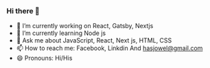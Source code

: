 ### Hi there 👋



- 🔭 I’m currently working on React, Gatsby, Nextjs
- 🌱 I’m currently learning Node js
- 💬 Ask me about JavaScript, React, Next js, HTML, CSS
- 📫 How to reach me: Facebook, Linkdin And hasjowel@gmail.com
- 😄 Pronouns: Hi/His
